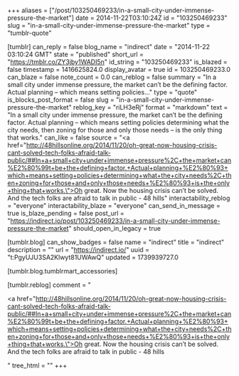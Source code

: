 +++
aliases = ["/post/103250469233/in-a-small-city-under-immense-pressure-the-market"]
date = 2014-11-22T03:10:24Z
id = "103250469233"
slug = "in-a-small-city-under-immense-pressure-the-market"
type = "tumblr-quote"

[tumblr]
can_reply = false
blog_name = "indirect"
date = "2014-11-22 03:10:24 GMT"
state = "published"
short_url = "https://tmblr.co/ZY3jby1WADI5n"
id_string = "103250469233"
is_blazed = false
timestamp = 1416625824.0
display_avatar = true
id = 103250469233.0
can_blaze = false
note_count = 0.0
can_reblog = false
summary = "In a small city under immense pressure, the market can’t be the defining factor. Actual planning – which means setting policies..."
type = "quote"
is_blocks_post_format = false
slug = "in-a-small-city-under-immense-pressure-the-market"
reblog_key = "riLH3eRj"
format = "markdown"
text = "In a small city under immense pressure, the market can’t be the defining factor. Actual planning – which means setting policies determining what the city needs, then zoning for those and only those needs – is the only thing that works."
can_like = false
source = "<a href=\"http://48hillsonline.org/2014/11/20/oh-great-now-housing-crisis-cant-solved-tech-folks-afraid-talk-public/##In+a+small+city+under+immense+pressure%2C+the+market+can%E2%80%99t+be+the+defining+factor.+Actual+planning+%E2%80%93+which+means+setting+policies+determining+what+the+city+needs%2C+then+zoning+for+those+and+only+those+needs+%E2%80%93+is+the+only+thing+that+works.\">Oh great. Now the housing crisis can&rsquo;t be solved. And the tech folks are afraid to talk in public - 48 hills</a>"
interactability_reblog = "everyone"
interactability_blaze = "everyone"
can_send_in_message = true
is_blaze_pending = false
post_url = "https://indirect.io/post/103250469233/in-a-small-city-under-immense-pressure-the-market"
should_open_in_legacy = true

[tumblr.blog]
can_show_badges = false
name = "indirect"
title = "indirect"
description = ""
url = "https://indirect.io/"
uuid = "t:PgyUJU3SA2Klwyt81UWAwQ"
updated = 1739939727.0

[tumblr.blog.tumblrmart_accessories]

[tumblr.reblog]
comment = "<p><a href=\"http://48hillsonline.org/2014/11/20/oh-great-now-housing-crisis-cant-solved-tech-folks-afraid-talk-public/##In+a+small+city+under+immense+pressure%2C+the+market+can%E2%80%99t+be+the+defining+factor.+Actual+planning+%E2%80%93+which+means+setting+policies+determining+what+the+city+needs%2C+then+zoning+for+those+and+only+those+needs+%E2%80%93+is+the+only+thing+that+works.\">Oh great. Now the housing crisis can’t be solved. And the tech folks are afraid to talk in public - 48 hills</a></p>"
tree_html = ""
+++
